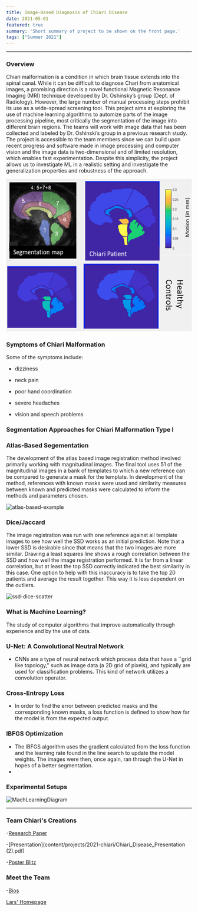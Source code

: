 ```yaml
---
title: Image-Based Diagnosis of Chiari Disease
date: 2021-05-01
featured: true
summary: 'Short summary of project to be shown on the front page.'
tags: ["Summer 2021"]
---
```



---

### Overview
Chiari malformation is a condition in which brain tissue extends into the spinal canal.  While it can be difficult to diagnose Chari  from  anatomical  images,  a  promising  direction  is  a  novel  functional  Magnetic Resonance Imaging (MRI) technique developed by Dr.  Oshinsky’s group (Dept.  of Radiology).  However, the large number of manual processing steps prohibit its use as a wide-spread screening tool. This  project  aims  at  exploring  the  use  of  machine  learning  algorithms  to  automize  parts  of the image processing pipeline,  most critically the segmentation of the image into different brain regions.  The teams will work with image data that has been collected and labeled by Dr.  Oshinski’s group in a previous research study.  The project is accessible to the team members since we can build  upon  recent  progress  and  software  made  in  image  processing  and  computer vision and the image data is two-dimensional and of limited resolution, which enables fast experimentation.  Despite this simplicity, the project allows us to investigate ML in a realistic setting and investigate the generalization properties and robustness of the approach.

![mainImage](img/Chiari-Synergy.png "Chiari Synergy")

### Symptoms of Chiari Malformation 
Some of the symptoms include: 

- dizziness

- neck pain                 

- poor hand coordination                  

- severe headaches

- vision and speech problems 

### Segmentation Approaches for Chiari Malformation Type I 

### Atlas-Based Segementation
   The development of the atlas based image registration method involved primarily working with magnitudinal images. The final tool uses 51 of the magnitudinal images in a bank of templates to which a new reference can be compared to generate a mask for the template. In development of the method, references with known masks were used and similarity measures between known and predicted masks were calculated to inform the methods and parameters chosen.
   
![atlas-based-example](https://user-images.githubusercontent.com/85231953/126829418-afd0c524-cf3f-41bc-9518-dcd75480847b.png)

### Dice/Jaccard
The image registration was run with one reference against all template images to see how well the SSD works as an initial prediction. Note that a lower SSD is desirable since that means that the two images are more similar. Drawing a least squares line shows a rough correlation between the SSD and how well the image registration performed. It is far from a linear correlation, but at least the top SSD correctly indicated the best similarity in this case. One option to help with this inaccuracy is to take the top 20 patients and average the result together. This way it is less dependent on the outliers.

![ssd-dice-scatter](https://user-images.githubusercontent.com/85231953/126829009-f49ec77b-439e-4986-bf61-3c4016f0df77.png)

### What is Machine Learning?
 The study of computer algorithms that improve automatically through experience and by the use of data.
 
  ### U-Net: A Convolutional Neutral Network 
   - CNNs are a type of neural network which process data that have a ``grid like topology," such as image data (a 2D grid of pixels), and typically are used for classification problems. This kind of network utilizes a convolution operator.
   
  ### Cross-Entropy Loss
  - In order to find the error between predicted masks and the corresponding known masks, a loss function is defined to show how far the model is from the expected output.
   
 ### IBFGS Optimization
  - The lBFGS algorithm uses the gradient calculated from the loss function and the learning rate found in the line search to update the model weights. The images were then, once again, ran through the U-Net in hopes of a better segmentation. 
  - 
  ### Experimental Setups 
  
 ![MachLearningDiagram](https://user-images.githubusercontent.com/85231953/126830267-2d826131-7b14-4a08-8c96-e7ca6912d5d9.jpg)



---
### Team Chiari's Creations
-[Research Paper](.ResearchPaper.md)

-[Presentation](content/projects/2021-chiari/Chiari_Disease_Presentation (2).pdf)

-[Poster Blitz](https://youtu.be/tdjXj3JdpQU)


### Meet the Team
-[Bios](.Bios.md)

[Lars' Homepage](https://www.mathcs.emory.edu/~lruthot/)




